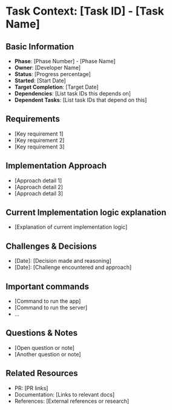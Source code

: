 # Task Context: [Task ID] - [Task Name]

## Basic Information
- **Phase**: [Phase Number] - [Phase Name]
- **Owner**: [Developer Name]
- **Status**: [Progress percentage]
- **Started**: [Start Date]
- **Target Completion**: [Target Date]
- **Dependencies**: [List task IDs this depends on]
- **Dependent Tasks**: [List task IDs that depend on this]

## Requirements
- [Key requirement 1]
- [Key requirement 2]
- [Key requirement 3]

## Implementation Approach
- [Approach detail 1]
- [Approach detail 2]
- [Approach detail 3]

## Current Implementation logic explanation
- [Explanation of current implementation logic]

## Challenges & Decisions
- [Date]: [Decision made and reasoning]
- [Date]: [Challenge encountered and approach]

## Important commands
- [Command to run the app]
- [Command to run the server]
-  ...

## Questions & Notes
- [Open question or note]
- [Another question or note]

## Related Resources
- PR: [PR links]
- Documentation: [Links to relevant docs]
- References: [External references or research]
